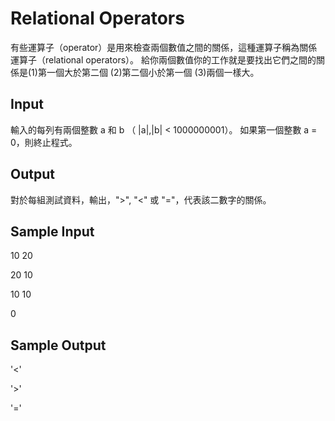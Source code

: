 # Relational Operators
有些運算子（operator）是用來檢查兩個數值之間的關係，這種運算子稱為關係運算子（relational operators）。 給你兩個數值你的工作就是要找出它們之間的關係是(1)第一個大於第二個 (2)第二個小於第一個 (3)兩個一樣大。

## Input
輸入的每列有兩個整數 a 和 b （ |a|,|b| < 1000000001）。
如果第一個整數 a = 0，則終止程式。

## Output
對於每組測試資料，輸出，">", "<" 或 "="，代表該二數字的關係。

## Sample Input
10 20

20 10

10 10

0

## Sample Output
'<'

'>'

'='
